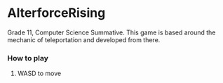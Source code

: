 # AlterforceRising
Grade 11, Computer Science Summative. This game is based around the mechanic of teleportation and developed from there.

### How to play
1. WASD to move